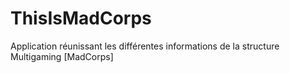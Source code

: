 # ThisIsMadCorps
Application réunissant les différentes informations de la structure Multigaming [MadCorps]
